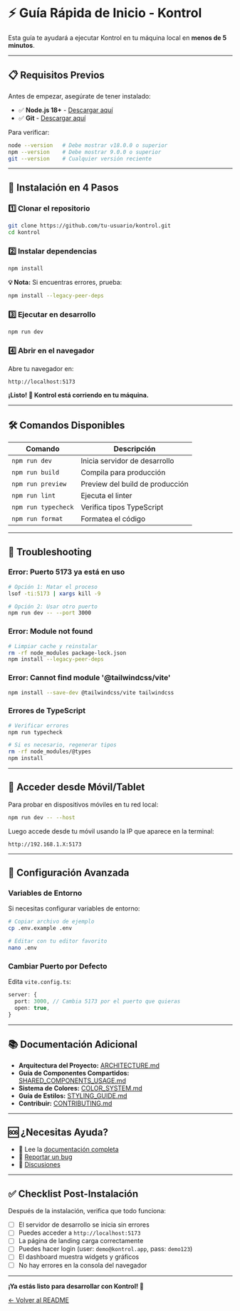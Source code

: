 # ⚡ Guía Rápida de Inicio - Kontrol

Esta guía te ayudará a ejecutar Kontrol en tu máquina local en **menos de 5 minutos**.

---

## 📋 Requisitos Previos

Antes de empezar, asegúrate de tener instalado:

- ✅ **Node.js 18+** - [Descargar aquí](https://nodejs.org/)
- ✅ **Git** - [Descargar aquí](https://git-scm.com/)

Para verificar:

```bash
node --version   # Debe mostrar v18.0.0 o superior
npm --version    # Debe mostrar 9.0.0 o superior
git --version    # Cualquier versión reciente
```

---

## 🚀 Instalación en 4 Pasos

### **1️⃣ Clonar el repositorio**

```bash
git clone https://github.com/tu-usuario/kontrol.git
cd kontrol
```

### **2️⃣ Instalar dependencias**

```bash
npm install
```

**💡 Nota:** Si encuentras errores, prueba:
```bash
npm install --legacy-peer-deps
```

### **3️⃣ Ejecutar en desarrollo**

```bash
npm run dev
```

### **4️⃣ Abrir en el navegador**

Abre tu navegador en:

```
http://localhost:5173
```

**¡Listo! 🎉 Kontrol está corriendo en tu máquina.**

---

## 🛠️ Comandos Disponibles

| Comando | Descripción |
|---------|-------------|
| `npm run dev` | Inicia servidor de desarrollo |
| `npm run build` | Compila para producción |
| `npm run preview` | Preview del build de producción |
| `npm run lint` | Ejecuta el linter |
| `npm run typecheck` | Verifica tipos TypeScript |
| `npm run format` | Formatea el código |

---

## 🐛 Troubleshooting

### **Error: Puerto 5173 ya está en uso**

```bash
# Opción 1: Matar el proceso
lsof -ti:5173 | xargs kill -9

# Opción 2: Usar otro puerto
npm run dev -- --port 3000
```

### **Error: Module not found**

```bash
# Limpiar cache y reinstalar
rm -rf node_modules package-lock.json
npm install --legacy-peer-deps
```

### **Error: Cannot find module '@tailwindcss/vite'**

```bash
npm install --save-dev @tailwindcss/vite tailwindcss
```

### **Errores de TypeScript**

```bash
# Verificar errores
npm run typecheck

# Si es necesario, regenerar tipos
rm -rf node_modules/@types
npm install
```

---

## 📱 Acceder desde Móvil/Tablet

Para probar en dispositivos móviles en tu red local:

```bash
npm run dev -- --host
```

Luego accede desde tu móvil usando la IP que aparece en la terminal:
```
http://192.168.1.X:5173
```

---

## 🔧 Configuración Avanzada

### Variables de Entorno

Si necesitas configurar variables de entorno:

```bash
# Copiar archivo de ejemplo
cp .env.example .env

# Editar con tu editor favorito
nano .env
```

### Cambiar Puerto por Defecto

Edita `vite.config.ts`:

```typescript
server: {
  port: 3000, // Cambia 5173 por el puerto que quieras
  open: true,
}
```

---

## 📚 Documentación Adicional

- **Arquitectura del Proyecto:** [ARCHITECTURE.md](ARCHITECTURE.md)
- **Guía de Componentes Compartidos:** [SHARED_COMPONENTS_USAGE.md](SHARED_COMPONENTS_USAGE.md)
- **Sistema de Colores:** [COLOR_SYSTEM.md](COLOR_SYSTEM.md)
- **Guía de Estilos:** [STYLING_GUIDE.md](STYLING_GUIDE.md)
- **Contribuir:** [CONTRIBUTING.md](CONTRIBUTING.md)

---

## 🆘 ¿Necesitas Ayuda?

- 📖 Lee la [documentación completa](README.md)
- 🐛 [Reportar un bug](https://github.com/tu-usuario/kontrol/issues)
- 💬 [Discusiones](https://github.com/tu-usuario/kontrol/discussions)

---

## ✅ Checklist Post-Instalación

Después de la instalación, verifica que todo funciona:

- [ ] El servidor de desarrollo se inicia sin errores
- [ ] Puedes acceder a `http://localhost:5173`
- [ ] La página de landing carga correctamente
- [ ] Puedes hacer login (user: `demo@kontrol.app`, pass: `demo123`)
- [ ] El dashboard muestra widgets y gráficos
- [ ] No hay errores en la consola del navegador

---

**¡Ya estás listo para desarrollar con Kontrol! 🚀**

[← Volver al README](README.md)
